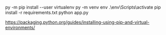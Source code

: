 py -m pip install --user virtualenv
py -m venv env
.\env\Scripts\activate
pip install -r requirements.txt
python app.py

https://packaging.python.org/guides/installing-using-pip-and-virtual-environments/